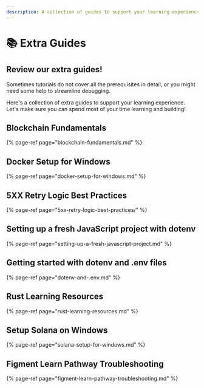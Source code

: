 ```yaml
---
description: A collection of guides to support your learning experience
---
```


# 📚 Extra Guides

## Review our extra guides!

Sometimes tutorials do not cover all the prerequisites in detail, or you might need some help to streamline debugging.

Here's a collection of extra guides to support your learning experience. Let's make sure you can spend most of your time learning and building!

## Blockchain Fundamentals

{% page-ref page="blockchain-fundamentals.md" %}

## Docker Setup for Windows

{% page-ref page="docker-setup-for-windows.md" %}

## **5XX Retry Logic Best Practices**

{% page-ref page="5xx-retry-logic-best-practices/" %}

## **Setting up a fresh JavaScript project with dotenv**

{% page-ref page="setting-up-a-fresh-javascript-project.md" %}

## **Getting started with dotenv and .env files**

{% page-ref page="dotenv-and-.env.md" %}

## **Rust Learning Resources**

{% page-ref page="rust-learning-resources.md" %}

## **Setup Solana on Windows**

{% page-ref page="solana-setup-for-windows.md" %}

## **Figment Learn Pathway Troubleshooting**

{% page-ref page="figment-learn-pathway-troubleshooting.md" %}

